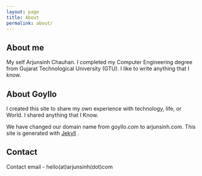```yaml
---
layout: page
title: About
permalink: about/
---
```


## About me  ##

My self Arjunsinh Chauhan. I completed my Computer Engineering degree from Gujarat Technological University (GTU). I like to write anything that I know.


## About Goyllo  ##

I created this site to share my own experience with technology, life, or World. I shared anything that I Know. 

We have changed our domain name from goyllo.com to arjunsinh.com. This site is generated with <a href="/jekyll-vs-wordpress/" target="_blank">Jekyll</a> .

## Contact ##
Contact email - hello(at)arjunsinh(dot)com


